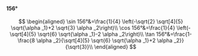 #### 156°

$$
\begin{aligned}
\sin 156°&=\frac{1}{4} \left(-\sqrt{2} \sqrt[4]{5} \sqrt{\alpha _1}+2 \sqrt{3} \alpha _2\right)\\
\cos 156°&=\frac{1}{4} \left(-\sqrt[4]{5} \sqrt{6} \sqrt{\alpha _1}-2 \alpha _2\right)\\
\tan 156°&=\frac{1-\frac{8 \alpha _2}{\sqrt[4]{5} \sqrt{6} \sqrt{\alpha _1}+2 \alpha _2}}{\sqrt{3}}\\
\end{aligned}
$$

